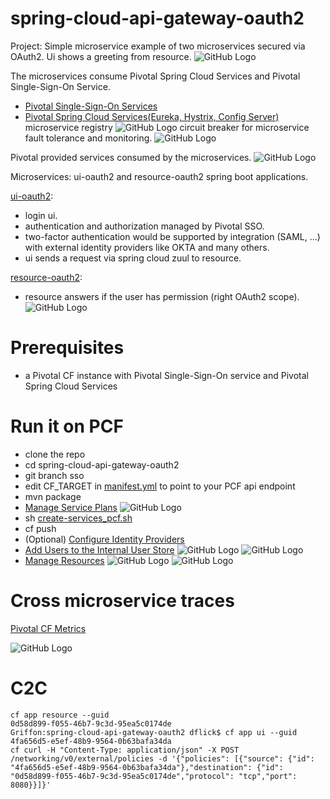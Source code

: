 # spring-cloud-api-gateway-oauth2

Project: Simple microservice example of two microservices secured via OAuth2.
Ui shows a greeting from resource.
![GitHub Logo](/images/ui.png)

The microservices consume Pivotal Spring Cloud Services and Pivotal Single-Sign-On Service.  

- [Pivotal Single-Sign-On Services](https://docs.pivotal.io/p-identity/1-3/index.html)
- [Pivotal Spring Cloud Services(Eureka, Hystrix, Config Server) ](http://docs.pivotal.io/spring-cloud-services/1-3/common/index.html)
microservice registry
![GitHub Logo](/images/registry.png)
circuit breaker for microservice fault tolerance and monitoring.
![GitHub Logo](/images/hystrix.png)

Pivotal provided services consumed by the microservices.
![GitHub Logo](/images/services.png)

Microservices: ui-oauth2 and resource-oauth2 spring boot applications.

[ui-oauth2](/ui-oauth2):
- login ui.
- authentication and authorization managed by Pivotal SSO.
- two-factor authentication would be supported by integration (SAML, ...) with external identity providers like OKTA and many others.
- ui sends a request via spring cloud zuul to resource.

[resource-oauth2](/resource-oauth2):
- resource answers if the user has permission (right OAuth2 scope).
![GitHub Logo](/images/scope.png)

# Prerequisites
- a Pivotal CF instance with Pivotal Single-Sign-On service and Pivotal Spring Cloud Services

# Run it on PCF
- clone the repo
- cd spring-cloud-api-gateway-oauth2
- git branch sso
- edit CF_TARGET in [manifest.yml](/manifest.yml) to point to your PCF api endpoint
- mvn package
- [Manage Service Plans](http://docs.pivotal.io/p-identity/1-3/manage-service-plans.html)
  ![GitHub Logo](/images/plan.png)
- sh
    [create-services_pcf.sh](/create-services_pcf.sh)    
- cf push
- (Optional) [Configure Identity Providers](http://docs.pivotal.io/p-identity/1-3/configure-id-providers.html#config-int-store)
- [Add Users to the Internal User Store](http://docs.pivotal.io/p-identity/1-3/configure-id-providers.html#add-to-int)
![GitHub Logo](/images/admin.png)
![GitHub Logo](/images/user.png)
- [Manage Resources](http://docs.pivotal.io/p-identity/1-3/manage-resources.html)
  ![GitHub Logo](/images/permission.png)
  ![GitHub Logo](/images/scopes.png)

# Cross microservice traces
[Pivotal CF Metrics](https://docs.pivotal.io/pcf-metrics/1-3/index.html)

![GitHub Logo](/images/trace.png)

# C2C
```
cf app resource --guid
0d58d899-f055-46b7-9c3d-95ea5c0174de
Griffon:spring-cloud-api-gateway-oauth2 dflick$ cf app ui --guid
4fa656d5-e5ef-48b9-9564-0b63bafa34da
cf curl -H "Content-Type: application/json" -X POST /networking/v0/external/policies -d '{"policies": [{"source": {"id": "4fa656d5-e5ef-48b9-9564-0b63bafa34da"},"destination": {"id": "0d58d899-f055-46b7-9c3d-95ea5c0174de","protocol": "tcp","port": 8080}}]}'

